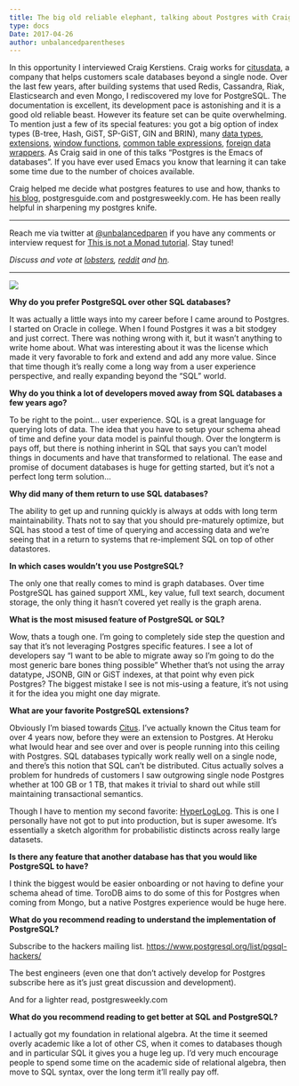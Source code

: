 ```yaml
---
title: The big old reliable elephant, talking about Postgres with Craig Kerstiens
type: docs
Date: 2017-04-26
author: unbalancedparentheses
---
```

In this opportunity I interviewed Craig Kerstiens. Craig works for [citusdata](https://www.citusdata.com/), a company that helps customers scale databases beyond a single node. Over the last few years, after building systems that used Redis, Cassandra, Riak, Elasticsearch and even Mongo, I rediscovered my love for PostgreSQL. The documentation is excellent, its development pace is astonishing and it is a good old reliable beast. However its feature set can be quite overwhelming. To mention just a few of its special features: you got a big option of index types (B-tree, Hash, GiST, SP-GiST, GIN and BRIN), many [data types](http://www.craigkerstiens.com/2014/05/07/Postgres-datatypes-the-ones-youre-not-using/), [extensions](http://railsware.com/blog//2012/04/23/postgresql-most-useful-extensions/), [window functions](http://postgresguide.com/sql/window.html), [common table expressions](http://postgresguide.com/cool/ctes.html), [foreign data wrappers](http://www.craigkerstiens.com/2013/08/05/a-look-at-FDWs/). As Craig said in one of this talks “Postgres is the Emacs of databases”. If you have ever used Emacs you know that learning it can take some time due to the number of choices available.

Craig helped me decide what postgres features to use and how, thanks to [his blog](http://www.craigkerstiens.com/content/), postgresguide.com and postgresweekly.com. He has been really helpful in sharpening my postgres knife.

******
Reach me via twitter at [@unbalancedparen](http://twitter.com/unbalancedparen) if you have any comments or interview request for [This is not a Monad tutorial](https://medium.com/this-is-not-a-monad-tutorial/). Stay tuned!

_Discuss and vote at [lobsters](https://lobste.rs/s/zmqo84/interview_with_brad_chamberlain_about), [reddit](https://www.reddit.com/r/programming/comments/7x2jhp/interview_with_brad_chamberlain_about_a/) and [hn](https://news.ycombinator.com/item?id=16360381)._

**********

![](https://cdn-images-1.medium.com/max/800/1*xBJtkf59c2V5ncf-Q-1_Eg.jpeg)

**Why do you prefer PostgreSQL over other SQL databases?**

It was actually a little ways into my career before I came around to Postgres. I started on Oracle in college. When I found Postgres it was a bit stodgey and just correct. There was nothing wrong with it, but it wasn’t anything to write home about. What was interesting about it was the license which made it very favorable to fork and extend and add any more value. Since that time though it’s really come a long way from a user experience perspective, and really expanding beyond the “SQL” world.

**Why do you think a lot of developers moved away from SQL databases a few years ago?**

To be right to the point… user experience. SQL is a great language for querying lots of data. The idea that you have to setup your schema ahead of time and define your data model is painful though. Over the longterm is pays off, but there is nothing inherint in SQL that says you can’t model things in documents and have that transformed to relational. The ease and promise of document databases is huge for getting started, but it’s not a perfect long term solution…

**Why did many of them return to use SQL databases?**

The ability to get up and running quickly is always at odds with long term maintainability. Thats not to say that you should pre-maturely optimize, but SQL has stood a test of time of querying and accessing data and we’re seeing that in a return to systems that re-implement SQL on top of other datastores.

**In which cases wouldn’t you use PostgreSQL?**

The only one that really comes to mind is graph databases. Over time PostgreSQL has gained support XML, key value, full text search, document storage, the only thing it hasn’t covered yet really is the graph arena.

**What is the most misused feature of PostgreSQL or SQL?**

Wow, thats a tough one. I’m going to completely side step the question and say that it’s not leveraging Postgres specific features. I see a lot of developers say “I want to be able to migrate away so I’m going to do the most generic bare bones thing possible” Whether that’s not using the array datatype, JSONB, GIN or GiST indexes, at that point why even pick Postgres? The biggest mistake I see is not mis-using a feature, it’s not using it for the idea you might one day migrate.

**What are your favorite PostgreSQL extensions?**

Obviously I’m biased towards [Citus](https://github.com/citusdata/citus). I’ve actually known the Citus team for over 4 years now, before they were an extension to Postgres. At Heroku what Iwould hear and see over and over is people running into this ceiling with Postgres. SQL databases typically work really well on a single node, and there’s this notion that SQL can’t be distributed. Citus actually solves a problem for hundreds of customers I saw outgrowing single node Postgres whether at 100 GB or 1 TB, that makes it trivial to shard out while still maintaining transactional semantics.

Though I have to mention my second favorite: [HyperLogLog](https://www.citusdata.com/blog/2017/04/04/distributed_count_distinct_with_postgresql/). This is one I personally have not got to put into production, but is super awesome. It’s essentially a sketch algorithm for probabilistic distincts across really large datasets.

**Is there any feature that another database has that you would like PostgreSQL to have?**

I think the biggest would be easier onboarding or not having to define your schema ahead of time. ToroDB aims to do some of this for Postgres when coming from Mongo, but a native Postgres experience would be huge here.

**What do you recommend reading to understand the implementation of PostgreSQL?**

Subscribe to the hackers mailing list.
https://www.postgresql.org/list/pgsql-hackers/

The best engineers (even one that don’t actively develop for Postgres subscribe here as it’s just great discussion and development).

And for a lighter read, postgresweekly.com

**What do you recommend reading to get better at SQL and PostgreSQL?**

I actually got my foundation in relational algebra. At the time it seemed overly academic like a lot of other CS, when it comes to databases though and in particular SQL it gives you a huge leg up. I’d very much encourage people to spend some time on the academic side of relational algebra, then move to SQL syntax, over the long term it’ll really pay off.
